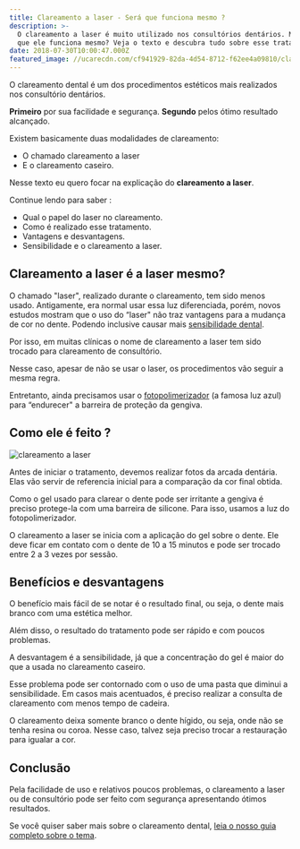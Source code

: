 ```yaml
---
title: Clareamento a laser - Será que funciona mesmo ?
description: >-
  O clareamento a laser é muito utilizado nos consultórios dentários. Mas será
  que ele funciona mesmo? Veja o texto e descubra tudo sobre esse tratamento.
date: 2018-07-30T10:00:47.000Z
featured_image: //ucarecdn.com/cf941929-82da-4d54-8712-f62ee4a09810/clareamento-a-laser.jpg
---
```


O clareamento dental é um dos procedimentos estéticos mais realizados nos consultório dentários. 

**Primeiro** por sua facilidade e segurança. **Segundo** pelos ótimo resultado alcançado. 

Existem basicamente duas modalidades de clareamento: 
* O chamado clareamento a laser 
* E o clareamento caseiro. 

Nesse texto eu quero focar na explicação do **clareamento a laser**. 

Continue lendo para saber :

*   Qual o papel do laser no clareamento.
*   Como é realizado esse tratamento.
*   Vantagens e desvantagens.
*   Sensibilidade e o clareamento a laser.

**Clareamento a laser é a laser mesmo?**
----------------------------------------

O chamado "laser", realizado durante o clareamento, tem sido menos usado. Antigamente, era normal usar essa luz diferenciada, porém, novos estudos mostram que o uso do “laser" não traz vantagens para a mudança de cor no dente. 
Podendo inclusive causar mais [sensibilidade dental](/sensibilidade-nos-dentes/). 

Por isso, em muitas clínicas o nome de clareamento a laser tem sido trocado para clareamento de consultório. 

Nesse caso, apesar de não se usar o laser, os procedimentos vão seguir a mesma regra. 

Entretanto, ainda precisamos usar o [fotopolimerizador](https://pt.wikipedia.org/wiki/Fotopolimerizador) (a famosa luz azul) para “endurecer" a barreira de proteção da gengiva.

**Como ele é feito ?**
----------------------

![clareamento a laser](//ucarecdn.com/41877bdb-851a-4b1d-a9fb-0ab5b05554d3/clareamento-a-laser-funciona.jpg "clareamento a laser") 

Antes de iniciar o tratamento, devemos realizar fotos da arcada dentária. Elas vão servir de referencia inicial para a comparação da cor final obtida. 

Como o gel usado para clarear o dente pode ser irritante a gengiva é preciso protege-la com uma barreira de silicone. Para isso, usamos a luz do fotopolimerizador. 

O clareamento a laser se inicia com a aplicação do gel sobre o dente. Ele deve ficar em contato com o dente de 10 a 15 minutos e pode ser trocado entre 2 a 3 vezes por sessão.

**Benefícios e desvantagens**
-----------------------------

O benefício mais fácil de se notar é o resultado final, ou seja, o dente mais branco com uma estética melhor. 

Além disso, o resultado do tratamento pode ser rápido e com poucos problemas. 

A desvantagem é a sensibilidade, já que a concentração do gel é maior do que a usada no clareamento caseiro. 

Esse problema pode ser contornado com o uso de uma pasta que diminui a sensibilidade. Em casos mais acentuados, é preciso realizar a consulta de clareamento com menos tempo de cadeira. 

O clareamento deixa somente branco o dente hígido, ou seja, onde não se tenha resina ou coroa. Nesse caso, talvez seja preciso trocar a restauração para igualar a cor.

**Conclusão**
-------------

Pela facilidade de uso e relativos poucos problemas, o clareamento a laser ou de consultório pode ser feito com segurança apresentando ótimos resultados. 

Se você quiser saber mais sobre o clareamento dental, [leia o nosso guia completo sobre o tema](/clareamento-dental/).

